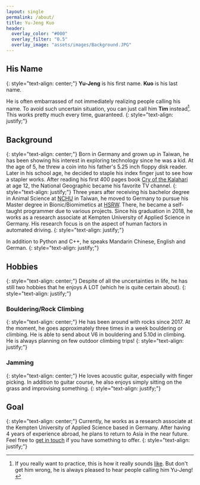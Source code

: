 ```yaml
---
layout: single
permalink: /about/
title: Yu-Jeng Kuo
header:
  overlay_color: "#000"
  overlay_filter: "0.5"
  overlay_image: "assets/images/Background.JPG"
---
```

## His Name
{: style="text-align: center;"}
**Yu-Jeng** is his first name. **Kuo** is his last name.

He is often embarrassed of not immediately realizing people calling his name. To avoid such uncertain situation, you can just call him **Tim** instead[^1]. This works pretty much every time, guaranteed.
{: style="text-align: justify;"}

## Background
{: style="text-align: center;"}
Born in Germany and grown up in Taiwan, he has been showing his interest in exploring technology since he was a kid. At the age of 5, he threw a coin into his father's 5.25 inch floppy disk reader. Later in his school age, he decided to staple his index finger just to see how a stapler works. After reading his first 400 pages book [Cry of the Kalahari](https://en.wikipedia.org/wiki/Cry_of_the_Kalahari) at age 12, the National Geographic became his favorite TV channel.
{: style="text-align: justify;"}
Three years after receiving his bachelor degree in Animal Science at [NCHU](https://www.nchu.edu.tw/en-index) in Taiwan, he moved to Germany to pursue his Master degree in Bionic/Biomimetics at [HSRW](https://www.hochschule-rhein-waal.de/en). There, he became a self-taught programmer due to various projects. Since his graduation in 2018, he works as a research associate at Kempten University of Applied Science in Germany. His research focus is on the aspect of human factors in automated driving.
{: style="text-align: justify;"}

In addition to Python and C++, he speaks Mandarin Chinese, English and German.
{: style="text-align: justify;"}
## Hobbies
{: style="text-align: center;"}
Despite of all the uncertainties in life, he has still two hobbies that he enjoys A LOT (which he is quite certain about).
{: style="text-align: justify;"}

### Bouldering/Rock Climbing
{: style="text-align: center;"}
He has been around with rocks since 2017. At the moment, he goes approximately three times in a week bouldering or climbing. He is able to send about V6 in bouldering and 5.10d in climbing. He is always planning on few outdoor climbing trips!
{: style="text-align: justify;"}

### Jamming
{: style="text-align: center;"}
He loves acoustic guitar, especially with finger picking. In addition to guitar course, he also enjoys simply sitting on the grass and improvising something. 
{: style="text-align: justify;"}

## Goal
{: style="text-align: center;"}
Currently, he works as a research associate at the Kempten University of Applied Science based in Germany. After having 4 years of experience abroad, he plans to return to Asia in the near future. Feel free to [get in touch](mailto:yujeng.k@gmail.com) if you have something to offer.
{: style="text-align: justify;"}

[^1]: If you really want to practice, this is how it really sounds [like](https://soundcloud.com/yujeng-k/myname). But don't get him wrong, he is always pleased to hear people calling him Yu-Jeng!
